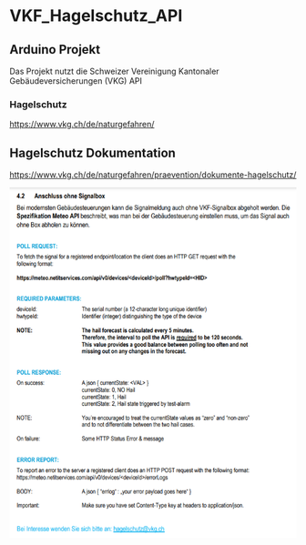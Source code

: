 # VKF_Hagelschutz_API

## Arduino Projekt

Das Projekt nutzt die Schweizer Vereinigung Kantonaler Gebäudeversicherungen (VKG) API

### Hagelschutz

<https://www.vkg.ch/de/naturgefahren/>

## Hagelschutz Dokumentation

<https://www.vkg.ch/de/naturgefahren/praevention/dokumente-hagelschutz/>

![Screen Capture of the API documentation](API_v0.PNG)
